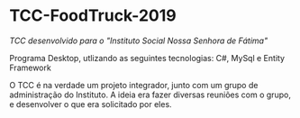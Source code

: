 # TCC-FoodTruck-2019

*TCC desenvolvido para o "Instituto Social Nossa Senhora de Fátima"* 

Programa Desktop, utlizando as seguintes tecnologias: C#, MySql e Entity Framework

 O TCC é na verdade um projeto integrador, junto com um grupo de administração do Instituto. A ideia era fazer diversas reuniões com o grupo, e desenvolver o que era solicitado por eles.
   

